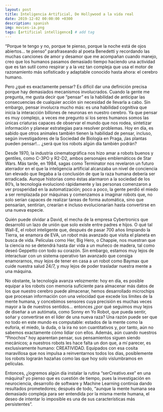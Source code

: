 ```yaml
---
layout: post
title: Inteligencia Artificial, De Hollywood a la vida real
date: 2019-12-02 00:00:00 +0300
description: spanish
img: movies-ia.png
tags: [artificial intelligence] # add tag
---
```

“Porque te tengo y no, porque te pienso, porque la noche está de ojos abiertos… te pienso” parafraseando al poeta Benedetti y recordando las muchas canciones de amor y desamor que me acompañan cuando manejo, creo que los humanos pasamos demasiado tiempo haciendo una actividad que es tan sutil como respirar y a la vez tan compleja que usa el motor de razonamiento más sofisticado y adaptable conocido hasta ahora: el cerebro humano.

Pero ¿qué es exactamente pensar? Es difícil dar una definición precisa porque hay demasiados mecanismos involucrados. Cuando la gente me pregunta, me gusta decir que “pensar” es la habilidad de anticipar las consecuencias de cualquier acción sin necesidad de llevarla a cabo. Sin embargo, pensar involucra mucho más: es una habilidad cognitiva que inicia la interacción billones de neuronas en nuestro cerebro. Ya que pensar es muy complejo, a veces me pregunto si los seres humanos somos las únicas criaturas capaces de observar el mundo que nos rodea,  sintetizar información y planear estrategias para resolver problemas. Hoy en día, es sabido que otros animales también tienen la habilidad de pensar, incluso, según investigadores de la Sociedad de Biología en Praga, ¡las plantas pueden pensar!… ¿será que los robots algún día también podrán?

Desde 1970, la industria cinematográfica nos hizo amar a robots buenos y gentiles, como C-3PO y R2-D2, ambos personajes emblemáticos de Star Wars. Más tarde, en 1984, sagas como Terminator nos revelaron un futuro aterrador en el que la inteligencia artificial alcanzaba un nivel de conciencia tan elevado que llegaba a la conclusión de que la raza humana debería ser erradicada. Aunque historias como éstas alarmaron a la sociedad de los 80’s, la tecnología evolucionó rápidamente y las personas comenzaron a ver prosperidad en la automatización; poco a poco, la gente perdió el miedo a ser remplazada por máquinas y comenzamos a imaginar robots que, no solo serían capaces de realizar tareas de forma automática, sino que pensarían, sentirían, crearían e incluso evolucionarían hasta convertirse en una nueva especie.

Quién puede olvidar a David, el mecha de la empresa Cybertronics que desarrolló un lazo de unión que solo existe entre padres e hijos. O qué tal Wall-E, el robot inteligente que, después de pasar 700 años limpiando la Tierra, se enamora de EVA, un robot más avanzado que visita el planeta en busca de vida. Películas como Her, Big Hero, o Chappie, nos muestran que la ciencia no se detendrá hasta dar vida a un muñeco de madera, tal como deseó Geppetto con todo su corazón. Sin embargo, estamos muy lejos de interactuar con un sistema operativo tan avanzado que consiga enamorarnos, muy lejos de tener en casa a un robot como Baymax que cuide nuestra salud 24/7, y muy lejos de poder trasladar nuestra mente a una máquina.

No obstante, la tecnología avanza velozmente: hoy en día, es posible equipar a los robots con memoria suficiente para almacenar más datos de los que nuestro cerebro puede almacenar, hemos desarrollado microchips que procesan información con una velocidad que excede los límites de la mente humana, y concebimos sensores cuya precisión es muchas veces mayor a la de nuestros sentidos… entonces ¿por qué seguimos muy lejos de diseñar a  un autómata, como Sonny en Yo Robot, que pueda sentir, soñar y convertirse en el líder de una nueva raza? Una razón puede ser que no todo en este mundo es computable: estados de la mente como la euforia, el miedo, la duda, o la ira no son cuantitativos y, por tanto, aún no sabemos exactamente cómo lidiar con ellos. Además, aún cuando nuestros “Pinochos” hoy aparentan pensar, sus pensamientos siguen siendo mecánicos; a nuestros robots les hace falta un don que, a mí parecer, es exclusivamente humano: CREATIVIDAD. Equipados con esa cosita maravillosa que nos impulsa a reinventarnos todos los días, posiblemente los robots lograrán hazañas como las que hoy solo vislumbramos en películas.

Entonces, ¿logremos algún día instalar la rutina “serCreativo.exe” en una máquina? yo pienso que es cuestión de tiempo, pues la investigación en neurociencia, desarrollo de software y Machine Learning continúa dando resultados prometedores; después de todo, “aunque la mente humana sea demasiado compleja para ser entendida por la misma mente humana, el deseo de intentar lo imposible es una de sus características más persistentes”.